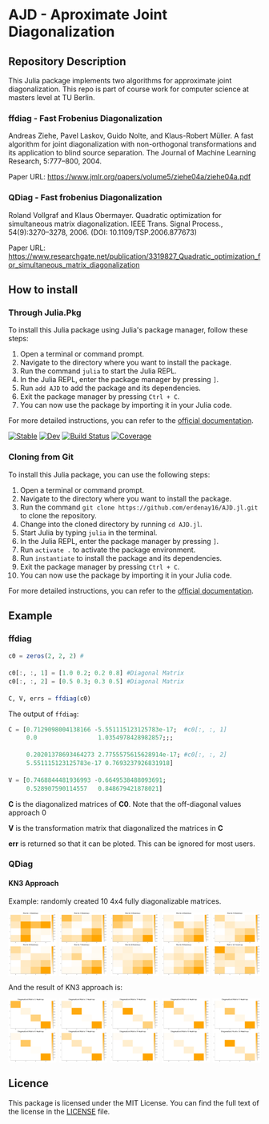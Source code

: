 # AJD - Aproximate Joint Diagonalization

## Repository Description

This Julia package implements two algorithms for approximate joint diagonalization. This repo is part of course work for computer science at masters level at TU Berlin.

### ffdiag - Fast Frobenius Diagonalization

Andreas Ziehe, Pavel Laskov, Guido Nolte, and Klaus-Robert Müller. A fast algorithm for joint diagonalization with non-orthogonal transformations and its application to blind source separation. The Journal of Machine Learning Research, 5:777–800, 2004.

Paper URL: https://www.jmlr.org/papers/volume5/ziehe04a/ziehe04a.pdf

### QDiag - Fast frobenius Diagonalization

Roland Vollgraf and Klaus Obermayer. Quadratic optimization for simultaneous matrix diagonalization. IEEE Trans. Signal Process., 54(9):3270–3278, 2006. (DOI: 10.1109/TSP.2006.877673)

Paper URL: https://www.researchgate.net/publication/3319827_Quadratic_optimization_for_simultaneous_matrix_diagonalization

## How to install

### Through Julia.Pkg

To install this Julia package using Julia's package manager, follow these steps:

1. Open a terminal or command prompt.
2. Navigate to the directory where you want to install the package.
3. Run the command `julia` to start the Julia REPL.
4. In the Julia REPL, enter the package manager by pressing `]`.
5. Run `add AJD` to add the package and its dependencies.
6. Exit the package manager by pressing `Ctrl + C`.
7. You can now use the package by importing it in your Julia code.

For more detailed instructions, you can refer to the [official documentation](https://erdenay16.github.io/AJD.jl/stable/).

[![Stable](https://img.shields.io/badge/docs-stable-blue.svg)](https://erdenay16.github.io/AJD.jl/stable/)
[![Dev](https://img.shields.io/badge/docs-dev-blue.svg)](https://erdenay16.github.io/AJD.jl/dev/)
[![Build Status](https://github.com/erdenay16/AJD.jl/actions/workflows/CI.yml/badge.svg?branch=main)](https://github.com/erdenay16/AJD.jl/actions/workflows/CI.yml?query=branch%3Amain)
[![Coverage](https://codecov.io/gh/erdenay16/AJD.jl/branch/main/graph/badge.svg)](https://codecov.io/gh/erdenay16/AJD.jl)

### Cloning from Git

To install this Julia package, you can use the following steps:

1. Open a terminal or command prompt.
2. Navigate to the directory where you want to install the package.
3. Run the command `git clone https://github.com/erdenay16/AJD.jl.git` to clone the repository.
4. Change into the cloned directory by running `cd AJD.jl`.
5. Start Julia by typing `julia` in the terminal.
6. In the Julia REPL, enter the package manager by pressing `]`.
7. Run `activate .` to activate the package environment.
8. Run `instantiate` to install the package and its dependencies.
9. Exit the package manager by pressing `Ctrl + C`.
10. You can now use the package by importing it in your Julia code.

For more detailed instructions, you can refer to the [official documentation](https://erdenay16.github.io/AJD.jl/stable/).

## Example 

### ffdiag
```Julia 
c0 = zeros(2, 2, 2) #

c0[:, :, 1] = [1.0 0.2; 0.2 0.8] #Diagonal Matrix
c0[:, :, 2] = [0.5 0.3; 0.3 0.5] #Diagonal Matrix

C, V, errs = ffdiag(c0) 
```

The output of `ffdiag`:

```Julia
C = [0.7129098004138166 -5.551115123125783e-17;  #c0[:, :, 1]
     0.0                 1.0354978428982857;;;

     0.20201378693464273 2.7755575615628914e-17; #c0[:, :, 2]
     5.551115123125783e-17 0.7693237926831918]

V = [0.7468844481936993 -0.6649538488093691; 
     0.528907590114557   0.848679421878021]
```




__C__ is the diagonalized matrices of __C0__. Note that the off-diagonal values approach 0

__V__ is the transformation matrix that diagonalized the matrices in __C__

__err__ is returned so that it can be ploted. This can be ignored for most users. 


### QDiag
#### KN3 Approach
Example: randomly created 10 4x4 fully diagonalizable matrices.
<div style="display: flex; justify-content: space-between;">
    <img src="docs/src/heatmaps/fully_diagonalizable/matrix_1.png" alt="Matrix 1" style="width: 19%;"/>
    <img src="docs/src/heatmaps/fully_diagonalizable/matrix_2.png" alt="Matrix 2" style="width: 19%;"/>
    <img src="docs/src/heatmaps/fully_diagonalizable/matrix_3.png" alt="Matrix 1" style="width: 19%;"/>
    <img src="docs/src/heatmaps/fully_diagonalizable/matrix_4.png" alt="Matrix 2" style="width: 19%;"/>
    <img src="docs/src/heatmaps/fully_diagonalizable/matrix_5.png" alt="Matrix 1" style="width: 19%;"/>
</div>

<div style="display: flex; justify-content: space-between;">
    <img src="docs/src/heatmaps/fully_diagonalizable/matrix_6.png" alt="Matrix 1" style="width: 19%;"/>
    <img src="docs/src/heatmaps/fully_diagonalizable/matrix_7.png" alt="Matrix 2" style="width: 19%;"/>
    <img src="docs/src/heatmaps/fully_diagonalizable/matrix_8.png" alt="Matrix 1" style="width: 19%;"/>
    <img src="docs/src/heatmaps/fully_diagonalizable/matrix_9.png" alt="Matrix 2" style="width: 19%;"/>
    <img src="docs/src/heatmaps/fully_diagonalizable/matrix_10.png" alt="Matrix 1" style="width: 19%;"/>
</div>

And the result of KN3 approach is:
<div style="display: flex; justify-content: space-between;">
    <img src="docs/src/heatmaps/fully_diagonalizable/diagonalized_matrix_1.png" alt="Matrix 1" style="width: 19%;"/>
    <img src="docs/src/heatmaps/fully_diagonalizable/diagonalized_matrix_2.png" alt="Matrix 2" style="width: 19%;"/>
    <img src="docs/src/heatmaps/fully_diagonalizable/diagonalized_matrix_3.png" alt="Matrix 1" style="width: 19%;"/>
    <img src="docs/src/heatmaps/fully_diagonalizable/diagonalized_matrix_4.png" alt="Matrix 2" style="width: 19%;"/>
    <img src="docs/src/heatmaps/fully_diagonalizable/diagonalized_matrix_5.png" alt="Matrix 1" style="width: 19%;"/>
</div>

<div style="display: flex; justify-content: space-between;">
    <img src="docs/src/heatmaps/fully_diagonalizable/diagonalized_matrix_6.png" alt="Matrix 1" style="width: 19%;"/>
    <img src="docs/src/heatmaps/fully_diagonalizable/diagonalized_matrix_7.png" alt="Matrix 2" style="width: 19%;"/>
    <img src="docs/src/heatmaps/fully_diagonalizable/diagonalized_matrix_8.png" alt="Matrix 1" style="width: 19%;"/>
    <img src="docs/src/heatmaps/fully_diagonalizable/diagonalized_matrix_9.png" alt="Matrix 2" style="width: 19%;"/>
    <img src="docs/src/heatmaps/fully_diagonalizable/diagonalized_matrix_10.png" alt="Matrix 1" style="width: 19%;"/>
</div>

## Licence 

This package is licensed under the MIT License. You can find the full text of the license in the [LICENSE](https://github.com/erdenay16/AJD.jl/blob/main/LICENSE) file.




